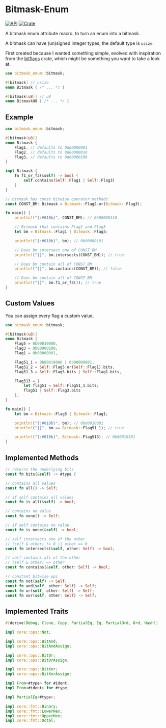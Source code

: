 # Bitmask-Enum

[![API](https://docs.rs/bitmask-enum/badge.svg)](https://docs.rs/bitmask-enum)
[![Crate](https://img.shields.io/crates/v/bitmask-enum.svg)](https://crates.io/crates/bitmask-enum)

A bitmask enum attribute macro, to turn an enum into a bitmask.

A bitmask can have (un)signed integer types, the default type is `usize`.

First created because I wanted something simple, evolved with inspiration from
the [bitflags](https://crates.io/crates/bitflags) crate, which might be something
you want to take a look at.

```rust
use bitmask_enum::bitmask;

#[bitmask] // usize
enum Bitmask { /* ... */ }

#[bitmask(u8)] // u8
enum BitmaskU8 { /* ... */ }
```

## Example

```rust
use bitmask_enum::bitmask;

#[bitmask(u8)]
enum Bitmask {
    Flag1, // defaults to 0d00000001
    Flag2, // defaults to 0d00000010
    Flag3, // defaults to 0d00000100
}

impl Bitmask {
    fn f1_or_f3(&self) -> bool {
        self.contains(Self::Flag1 | Self::Flag3)
    }
}

// bitmask has const bitwise operator methods
const CONST_BM: Bitmask = Bitmask::Flag2.or(Bitmask::Flag3);

fn main() {
    println!("{:#010b}", CONST_BM); // 0b00000110

    // Bitmask that contains Flag1 and Flag3
    let bm = Bitmask::Flag1 | Bitmask::Flag3;

    println!("{:#010b}", bm); // 0b00000101

    // Does bm intersect one of CONST_BM
    println!("{}", bm.intersects(CONST_BM)); // true

    // Does bm contain all of CONST_BM
    println!("{}", bm.contains(CONST_BM)); // false

    // Does bm contain all of CONST_BM
    println!("{}", bm.f1_or_f3()); // true
}
```

## Custom Values

You can assign every flag a custom value.

```rust
use bitmask_enum::bitmask;

#[bitmask(u8)]
enum Bitmask {
    Flag5 = 0b00010000,
    Flag3 = 0b00000100,
    Flag1 = 0b00000001,

    Flag51_1 = 0b00010000 | 0b00000001,
    Flag51_2 = Self::Flag5.or(Self::Flag1).bits,
    Flag51_3 = Self::Flag5.bits | Self::Flag1.bits,

    Flag513 = {
        let flag51 = Self::Flag51_1.bits;
        flag51 | Self::Flag3.bits
    },
}

fn main() {
    let bm = Bitmask::Flag5 | Bitmask::Flag1;

    println!("{:#010b}", bm); // 0b00010001
    println!("{}", bm == Bitmask::Flag51_1); // true

    println!("{:#010b}", Bitmask::Flag513); // 0b00010101
}
```

## Implemented Methods
```rust
// returns the underlying bits
const fn bits(&self) -> #type {

// contains all values
const fn all() -> Self;

// if self contains all values
const fn is_all(&self) -> bool;

// contains no value
const fn none() -> Self;

// if self contains no value
const fn is_none(&self) -> bool;

// self intersects one of the other
// (self & other) != 0 || other == 0
const fn intersects(&self, other: Self) -> bool;

// self contains all of the other
// (self & other) == other
const fn contains(&self, other: Self) -> bool;

// constant bitwise ops
const fn not(self) -> Self;
const fn and(self, other: Self) -> Self;
const fn or(self, other: Self) -> Self;
const fn xor(self, other: Self) -> Self;
```

## Implemented Traits
```rust
#[derive(Debug, Clone, Copy, PartialEq, Eq, PartialOrd, Ord, Hash)]

impl core::ops::Not;

impl core::ops::BitAnd;
impl core::ops::BitAndAssign;

impl core::ops::BitOr;
impl core::ops::BitOrAssign;

impl core::ops::BitXor;
impl core::ops::BitXorAssign;

impl From<#type> for #ident;
impl From<#ident> for #type;

impl PartialEq<#type>;

impl core::fmt::Binary;
impl core::fmt::LowerHex;
impl core::fmt::UpperHex;
impl core::fmt::Octal;
```
